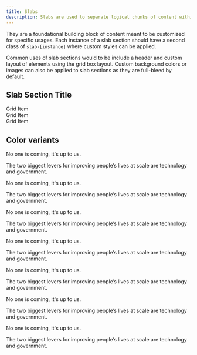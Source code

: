 ```yaml
---
title: Slabs
description: Slabs are used to separate logical chunks of content within a page.
---
```


They are a foundational building block of content meant to be customized for specific usages. Each instance of a slab section should have a second class of `slab-[instance]` where custom styles can be applied.

Common uses of slab sections would to be include a header and custom layout of elements using the grid box layout. Custom background colors or images can also be applied to slab sections as they are full-bleed by default.

<div class="preview">
  <section class="slab">
    <h2>Slab Section Title</h2>
    <div class="grid-box">
      <div class="grid-item col-4">
        <aside>Grid Item</aside>
      </div>
      <div class="grid-item col-4">
        <aside>Grid Item</aside>
      </div>
      <div class="grid-item col-4">
        <aside>Grid Item</aside>
      </div>
    </div>
  </section>
</div>

## Color variants

<section class="preview">
  <div class="slab slab--white">
    <p class="h2">No one is coming, it's up to us.</p>
    <p>The two biggest levers for improving people’s lives at scale are technology and government.</p>
  </div>
</section>

<section class="preview">
  <div class="slab slab--gray">
    <p class="h2">No one is coming, it's up to us.</p>
    <p>The two biggest levers for improving people’s lives at scale are technology and government.</p>
  </div>
</section>

<section class="preview">
  <div class="slab slab--darkest-gray">
    <p class="h2">No one is coming, it's up to us.</p>
    <p>The two biggest levers for improving people’s lives at scale are technology and government.</p>
  </div>
</section>

<section class="preview">
  <div class="slab slab--dark-blue">
    <p class="h2">No one is coming, it's up to us.</p>
    <p>The two biggest levers for improving people’s lives at scale are technology and government.</p>
  </div>
</section>

<section class="preview">
  <div class="slab slab--darkest-blue">
    <p class="h2">No one is coming, it's up to us.</p>
    <p>The two biggest levers for improving people’s lives at scale are technology and government.</p>
  </div>
</section>

<section class="preview">
  <div class="slab slab--dark-red">
    <p class="h2">No one is coming, it's up to us.</p>
    <p>The two biggest levers for improving people’s lives at scale are technology and government.</p>
  </div>
</section>

<section class="preview">
  <div class="slab slab--darkest-red">
    <p class="h2">No one is coming, it's up to us.</p>
    <p>The two biggest levers for improving people’s lives at scale are technology and government.</p>
  </div>
</section>

